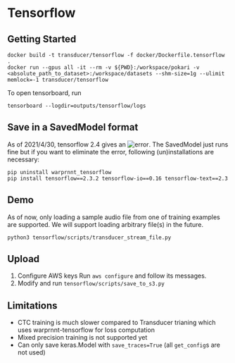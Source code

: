 # Tensorflow

## Getting Started
```shell
docker build -t transducer/tensorflow -f docker/Dockerfile.tensorflow .
docker run --gpus all -it --rm -v ${PWD}:/workspace/pokari -v <absolute_path_to_dataset>:/workspace/datasets --shm-size=1g --ulimit memlock=-1 transducer/tensorflow
```
To open tensorboard, run
```shell
tensorboard --logdir=outputs/tensorflow/logs
```

## Save in a SavedModel format
As of 2021/4/30, tensorflow 2.4 gives an ![error](https://github.com/tensorflow/tensorflow/issues/44541). The SavedModel just runs fine but if you want to eliminate the error, following (un)installations are necessary:
```shell
pip uninstall warprnnt_tensorflow
pip install tensorflow==2.3.2 tensorflow-io==0.16 tensorflow-text==2.3
```

## Demo
As of now, only loading a sample audio file from one of training examples are supported. We will support loading arbitrary file(s) in the future.
```shell
python3 tensorflow/scripts/transducer_stream_file.py
```

## Upload
1) Configure AWS keys
Run `aws configure` and follow its messages.
2) Modify and run `tensorflow/scripts/save_to_s3.py`

## Limitations
- CTC training is much slower compared to Transducer trianing which uses warprnnt-tensorflow for loss computation
- Mixed precision training is not supported yet
- Can only save keras.Model with `save_traces=True` (all `get_config`s are not used)